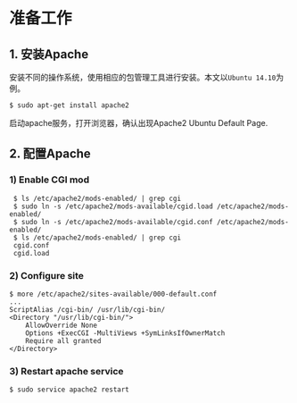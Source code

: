 # 准备工作

## 1. 安装Apache

安装不同的操作系统，使用相应的包管理工具进行安装。本文以`Ubuntu 14.10`为例。

```
$ sudo apt-get install apache2
```
    
启动apache服务，打开浏览器，确认出现Apache2 Ubuntu Default Page.


## 2. 配置Apache

### 1) Enable CGI mod

```
 $ ls /etc/apache2/mods-enabled/ | grep cgi
 $ sudo ln -s /etc/apache2/mods-available/cgid.load /etc/apache2/mods-enabled/
 $ sudo ln -s /etc/apache2/mods-available/cgid.conf /etc/apache2/mods-enabled/
 $ ls /etc/apache2/mods-enabled/ | grep cgi
 cgid.conf
 cgid.load
```

### 2) Configure site

```
$ more /etc/apache2/sites-available/000-default.conf 
...
ScriptAlias /cgi-bin/ /usr/lib/cgi-bin/
<Directory "/usr/lib/cgi-bin/">
    AllowOverride None
    Options +ExecCGI -MultiViews +SymLinksIfOwnerMatch
    Require all granted
</Directory>
```

### 3) Restart apache service

```
$ sudo service apache2 restart
```

